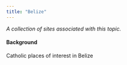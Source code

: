 ```yaml
---
title: "Belize"
---
```



*A collection of sites associated with this topic.*

#### Background

Catholic places of interest in Belize



